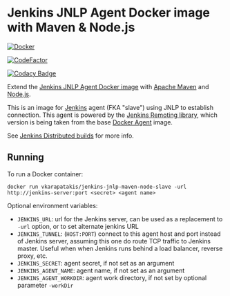 # Jenkins JNLP Agent Docker image with Maven & Node.js

[![Docker](https://github.com/vassilis-karapatakis/jenkins-jnlp-maven-node-slave/actions/workflows/docker.yml/badge.svg?branch=master)](https://github.com/vassilis-karapatakis/jenkins-jnlp-maven-node-slave/actions/workflows/docker.yml)

[![CodeFactor](https://www.codefactor.io/repository/github/vassilis-karapatakis/jenkins-jnlp-maven-node-slave/badge)](https://www.codefactor.io/repository/github/vassilis-karapatakis/jenkins-jnlp-maven-node-slave)

[![Codacy Badge](https://app.codacy.com/project/badge/Grade/f8056d20ca114dd5b0c78be231b411c8)](https://www.codacy.com/gh/vassilis-karapatakis/jenkins-jnlp-maven-node-slave/dashboard?utm_source=github.com&amp;utm_medium=referral&amp;utm_content=vassilis-karapatakis/jenkins-jnlp-maven-node-slave&amp;utm_campaign=Badge_Grade)

Extend the [Jenkins JNLP Agent Docker image](https://hub.docker.com/r/jenkinsci/jnlp-slave/) with [Apache Maven](https://maven.apache.org) and [Node.js](https://nodejs.org).

This is an image for [Jenkins](https://jenkins.io) agent (FKA "slave") using JNLP to establish connection.
This agent is powered by the [Jenkins Remoting library](https://github.com/jenkinsci/remoting), which version is being taken from the base [Docker Agent](https://github.com/jenkinsci/docker-slave/) image.

See [Jenkins Distributed builds](https://wiki.jenkins-ci.org/display/JENKINS/Distributed+builds) for more info.

## Running

To run a Docker container:

```shell
docker run vkarapatakis/jenkins-jnlp-maven-node-slave -url http://jenkins-server:port <secret> <agent name>
```

Optional environment variables:

* `JENKINS_URL`: url for the Jenkins server, can be used as a replacement to `-url` option, or to set alternate jenkins URL
* `JENKINS_TUNNEL`: (`HOST:PORT`) connect to this agent host and port instead of Jenkins server, assuming this one do route TCP traffic to Jenkins master. Useful when when Jenkins runs behind a load balancer, reverse proxy, etc.
* `JENKINS_SECRET`: agent secret, if not set as an argument
* `JENKINS_AGENT_NAME`: agent name, if not set as an argument
* `JENKINS_AGENT_WORKDIR`: agent work directory, if not set by optional parameter `-workDir`
